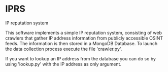 # IPRS
IP reputation system

This software implements a simple IP reputation system, consisting of web crawlers that gather IP address information from publicly accessible OSINT feeds.
The information is then stored in a MongoDB Database.
To launch the data collection process execute the file 'crawler.py'.

If you want to lookup an IP address from the database you can do so by using 'lookup.py' with the IP address as only argument.
